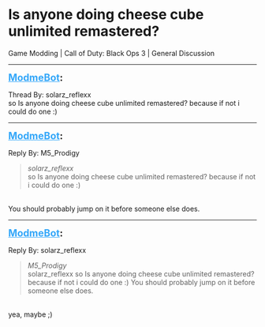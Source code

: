 # Is anyone doing cheese cube unlimited remastered?
Game Modding | Call of Duty: Black Ops 3 | General Discussion

---
<strong style="font-size: 1.4em;"><span style="text-decoration: underline;text-decoration-color: #34a7f9;"><span style="color:#34a7f9;">ModmeBot</span></span>:</strong>

<p>Thread By: solarz_reflexx<br />so  Is anyone doing cheese cube unlimited remastered? because if not i could do one :)</p>

---
<strong style="font-size: 1.4em;"><span style="text-decoration: underline;text-decoration-color: #34a7f9;"><span style="color:#34a7f9;">ModmeBot</span></span>:</strong>

<p>Reply By: M5_Prodigy<br /><blockquote><em>solarz_reflexx</em><br />so  Is anyone doing cheese cube unlimited remastered? because if not i could do one :)  </blockquote><br /> You should probably jump on it before someone else does.</p>

---
<strong style="font-size: 1.4em;"><span style="text-decoration: underline;text-decoration-color: #34a7f9;"><span style="color:#34a7f9;">ModmeBot</span></span>:</strong>

<p>Reply By: solarz_reflexx<br /><blockquote><em>M5_Prodigy</em><br />solarz_reflexx so  Is anyone doing cheese cube unlimited remastered? because if not i could do one :)    You should probably jump on it before someone else does.</blockquote><br /> yea, maybe ;)</p>
